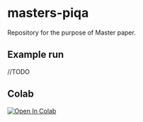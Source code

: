 # masters-piqa

Repository for the purpose of Master paper.


## Example run

//TODO

## Colab

[![Open In Colab](https://colab.research.google.com/assets/colab-badge.svg)](https://colab.research.google.com/github/AndrzejGretkowski/masters-piqa/blob/main/run_training.ipynb)